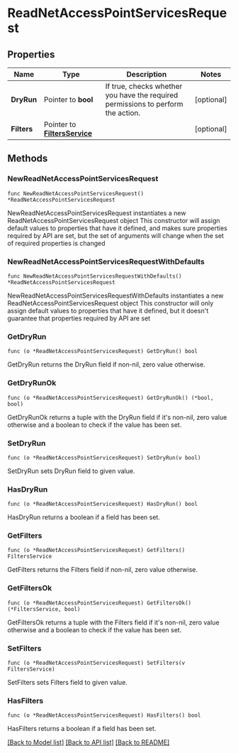 # ReadNetAccessPointServicesRequest

## Properties

Name | Type | Description | Notes
------------ | ------------- | ------------- | -------------
**DryRun** | Pointer to **bool** | If true, checks whether you have the required permissions to perform the action. | [optional] 
**Filters** | Pointer to [**FiltersService**](FiltersService.md) |  | [optional] 

## Methods

### NewReadNetAccessPointServicesRequest

`func NewReadNetAccessPointServicesRequest() *ReadNetAccessPointServicesRequest`

NewReadNetAccessPointServicesRequest instantiates a new ReadNetAccessPointServicesRequest object
This constructor will assign default values to properties that have it defined,
and makes sure properties required by API are set, but the set of arguments
will change when the set of required properties is changed

### NewReadNetAccessPointServicesRequestWithDefaults

`func NewReadNetAccessPointServicesRequestWithDefaults() *ReadNetAccessPointServicesRequest`

NewReadNetAccessPointServicesRequestWithDefaults instantiates a new ReadNetAccessPointServicesRequest object
This constructor will only assign default values to properties that have it defined,
but it doesn't guarantee that properties required by API are set

### GetDryRun

`func (o *ReadNetAccessPointServicesRequest) GetDryRun() bool`

GetDryRun returns the DryRun field if non-nil, zero value otherwise.

### GetDryRunOk

`func (o *ReadNetAccessPointServicesRequest) GetDryRunOk() (*bool, bool)`

GetDryRunOk returns a tuple with the DryRun field if it's non-nil, zero value otherwise
and a boolean to check if the value has been set.

### SetDryRun

`func (o *ReadNetAccessPointServicesRequest) SetDryRun(v bool)`

SetDryRun sets DryRun field to given value.

### HasDryRun

`func (o *ReadNetAccessPointServicesRequest) HasDryRun() bool`

HasDryRun returns a boolean if a field has been set.

### GetFilters

`func (o *ReadNetAccessPointServicesRequest) GetFilters() FiltersService`

GetFilters returns the Filters field if non-nil, zero value otherwise.

### GetFiltersOk

`func (o *ReadNetAccessPointServicesRequest) GetFiltersOk() (*FiltersService, bool)`

GetFiltersOk returns a tuple with the Filters field if it's non-nil, zero value otherwise
and a boolean to check if the value has been set.

### SetFilters

`func (o *ReadNetAccessPointServicesRequest) SetFilters(v FiltersService)`

SetFilters sets Filters field to given value.

### HasFilters

`func (o *ReadNetAccessPointServicesRequest) HasFilters() bool`

HasFilters returns a boolean if a field has been set.


[[Back to Model list]](../README.md#documentation-for-models) [[Back to API list]](../README.md#documentation-for-api-endpoints) [[Back to README]](../README.md)


